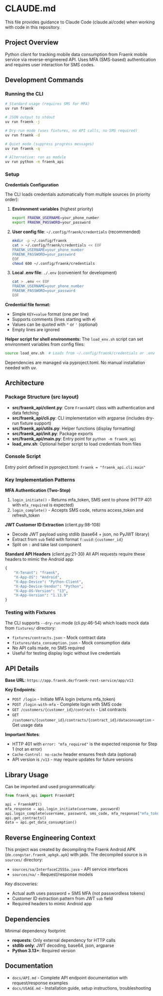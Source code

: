# CLAUDE.md

This file provides guidance to Claude Code (claude.ai/code) when working with code in this repository.

## Project Overview
Python client for tracking mobile data consumption from Fraenk mobile service via reverse-engineered API. Uses MFA (SMS-based) authentication and requires user interaction for SMS codes.

## Development Commands

### Running the CLI
```bash
# Standard usage (requires SMS for MFA)
uv run fraenk

# JSON output to stdout
uv run fraenk -j

# Dry-run mode (uses fixtures, no API calls, no SMS required)
uv run fraenk -d

# Quiet mode (suppress progress messages)
uv run fraenk -q

# Alternative: run as module
uv run python -m fraenk_api
```

### Setup

**Credentials Configuration**

The CLI loads credentials automatically from multiple sources (in priority order):

1. **Environment variables** (highest priority)
   ```bash
   export FRAENK_USERNAME=your_phone_number
   export FRAENK_PASSWORD=your_password
   ```

2. **User config file**: `~/.config/fraenk/credentials` (recommended)
   ```bash
   mkdir -p ~/.config/fraenk
   cat > ~/.config/fraenk/credentials << EOF
   FRAENK_USERNAME=your_phone_number
   FRAENK_PASSWORD=your_password
   EOF
   chmod 600 ~/.config/fraenk/credentials
   ```

3. **Local .env file**: `./.env` (convenient for development)
   ```bash
   cat > .env << EOF
   FRAENK_USERNAME=your_phone_number
   FRAENK_PASSWORD=your_password
   EOF
   ```

**Credential file format:**
- Simple `KEY=value` format (one per line)
- Supports comments (lines starting with `#`)
- Values can be quoted with `"` or `'` (optional)
- Empty lines are ignored

**Helper script for shell environments:**
The `load_env.sh` script can set environment variables from config files:
```bash
source load_env.sh  # Loads from ~/.config/fraenk/credentials or .env
```

Dependencies are managed via pyproject.toml. No manual installation needed with uv.

## Architecture

### Package Structure (src layout)
- **src/fraenk_api/client.py**: Core `FraenkAPI` class with authentication and data fetching
- **src/fraenk_api/cli.py**: CLI implementation with argparse (includes dry-run fixture support)
- **src/fraenk_api/utils.py**: Helper functions (display formatting)
- **src/fraenk_api/__init__.py**: Package exports
- **src/fraenk_api/__main__.py**: Entry point for `python -m fraenk_api`
- **load_env.sh**: Optional helper script to load credentials from files

### Console Script
Entry point defined in pyproject.toml: `fraenk = "fraenk_api.cli:main"`

### Key Implementation Patterns

**MFA Authentication (Two-Step)**
1. `login_initiate()` - Returns mfa_token, SMS sent to phone (HTTP 401 with `mfa_required` is expected)
2. `login_complete()` - Accepts SMS code, returns access_token and refresh_token

**JWT Customer ID Extraction** (client.py:98-108)
- Decode JWT payload using stdlib (base64 + json, no PyJWT library)
- Extract from `sub` field with format `f:uuid:{customer_id}`
- Split on `:` and take last component

**Standard API Headers** (client.py:21-30)
All API requests require these headers to mimic the Android app:
```python
{
    "X-Tenant": "fraenk",
    "X-App-OS": "Android",
    "X-App-Device": "Python-Client",
    "X-App-Device-Vendor": "Python",
    "X-App-OS-Version": "13",
    "X-App-Version": "1.13.9"
}
```

### Testing with Fixtures
The CLI supports `--dry-run` mode (cli.py:46-54) which loads mock data from `fixtures/` directory:
- `fixtures/contracts.json` - Mock contract data
- `fixtures/data_consumption.json` - Mock consumption data
- No API calls made, no SMS required
- Useful for testing display logic without live credentials

## API Details

**Base URL**: `https://app.fraenk.de/fraenk-rest-service/app/v13`

**Key Endpoints**:
- `POST /login` - Initiate MFA login (returns mfa_token)
- `POST /login-with-mfa` - Complete login with SMS code
- `GET /customers/{customer_id}/contracts` - List contracts
- `GET /customers/{customer_id}/contracts/{contract_id}/dataconsumption` - Get usage data

**Important Notes**:
- HTTP 401 with `error: "mfa_required"` is the expected response for Step 1 (not an error)
- `Cache-Control: no-cache` header ensures fresh data (optional)
- API version is `/v13` - may require updates for future versions

## Library Usage

Can be imported and used programmatically:
```python
from fraenk_api import FraenkAPI

api = FraenkAPI()
mfa_response = api.login_initiate(username, password)
api.login_complete(username, password, sms_code, mfa_response["mfa_token"])
api.get_contracts()
data = api.get_data_consumption()
```

## Reverse Engineering Context

This project was created by decompiling the Fraenk Android APK (`de.congstar.fraenk_apkgk.apk`) with jadx. The decompiled source is in `sources/` directory:
- `sources/sa/InterfaceC2555a.java` - API service interfaces
- `sources/na/` - Request/response models

Key discoveries:
- Actual auth uses password + SMS MFA (not passwordless tokens)
- Customer ID extraction pattern from JWT `sub` field
- Required headers to mimic Android app

## Dependencies

Minimal dependency footprint:
- **requests**: Only external dependency for HTTP calls
- **stdlib only**: JWT decoding, base64, json, argparse
- **Python 3.13+**: Required version

## Documentation

- `docs/API.md` - Complete API endpoint documentation with request/response examples
- `docs/USAGE.md` - Installation guide, setup instructions, troubleshooting